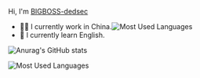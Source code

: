 Hi, I'm [BIGBOSS-dedsec](https://blog.csdn.net/weixin_50679163?spm=1018.2226.3001.5343)

- 👨‍💼 I currently work in China.![Most Used Languages](https://github-readme-stats.vercel.app/api/top-langs/?username=BIGBOSS-dedsec&theme=dark&layout=compact)
- 🏴󠁧󠁢󠁥󠁮󠁧󠁿 I currently learn English.

![Anurag's GitHub stats](https://github-readme-stats.vercel.app/api?username=BIGBOSS-dedsec&show_icons=true&theme=radical)

![Most Used Languages](https://github-readme-stats.vercel.app/api/top-langs/?username=BIGBOSS-dedsec&theme=dark&layout=compact)



